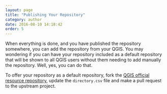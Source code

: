 ```yaml
---
layout: page
title: "Publishing Your Repository"
category: author
date: 2016-08-10 14:18:42
order: 5
---
```

When everything is done, and you have published the repository somewhere,
you can add the repository from your QGIS.
You may wondering if you can have your repository included as a default
repository that will be shown to all QGIS users without them needing to
add manually the repository.
Well, yes, you can do that.
 
To offer your repository as a default repository, fork the
[QGIS official resource repository](https://github.com/qgis/QGIS-Resources),
update the ```directory.csv``` file and make a pull request to the
upstream project.
